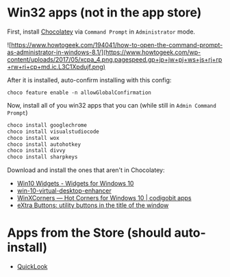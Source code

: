 # Win32 apps (not in the app store)
First, install [Chocolatey](https://chocolatey.org/install) via `Command Prompt` in `Administrator` mode.

![https://www.howtogeek.com/194041/how-to-open-the-command-prompt-as-administrator-in-windows-8.1/](https://www.howtogeek.com/wp-content/uploads/2017/05/xcpa_4.png.pagespeed.gp+jp+jw+pj+ws+js+rj+rp+rw+ri+cp+md.ic.L3C1Xpdujf.png)

After it is installed, auto-confirm installing with this config:

`choco feature enable -n allowGlobalConfirmation`

Now, install all of you win32 apps that you can (while still in `Admin Command Prompt`)
```sh
choco install googlechrome
choco install visualstudiocode
choco install wox
choco install autohotkey
choco install divvy
choco install sharpkeys
```

Download and install the ones that aren't in Chocolatey:
- [Win10 Widgets \- Widgets for Windows 10](http://win10widgets.com/)
- [win\-10\-virtual\-desktop\-enhancer](https://github.com/sdias/win-10-virtual-desktop-enhancer/blob/master/docs/settings.md#keyboard-shortcuts)
- [WinXCorners — Hot Corners for Windows 10 \| codigobit apps](http://apps.codigobit.info/2015/10/winxcorners-hot-corners-for-windows-10.html)
- [eXtra Buttons: utility buttons in the title of the window](http://www.xtrabuttons.com/)


# Apps from the Store (should auto-install)
- [QuickLook](https://www.microsoft.com/en-us/store/p/quicklook/9nv4bs3l1h4s?ocid=badge&rtc=1)
